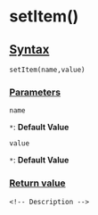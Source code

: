 # setItem()

<!-- Description -->

## [Syntax]()

    setItem(name,value)

### [Parameters]()

`name`

`*`: **Default Value** 

`value`

`*`: **Default Value** 


### [Return value]()


<!-- ## [Examples]() -->
<!--  -->
    <!-- Description -->
<!--  -->
<!-- ## [See also]() -->
<!--  -->
<!-- -   [link]() -->
